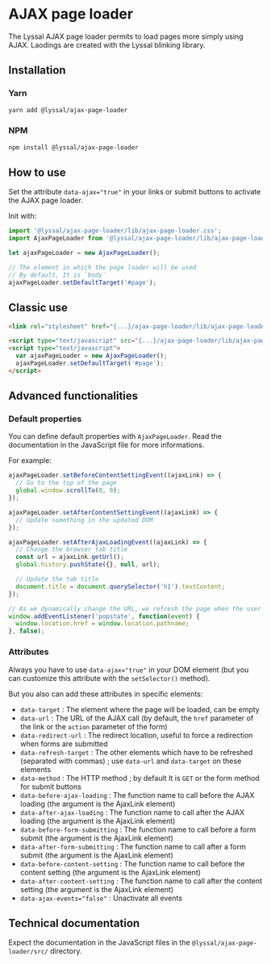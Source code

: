 # AJAX page loader

The Lyssal AJAX page loader permits to load pages more simply using AJAX.
Laodings are created with the Lyssal blinking library.


## Installation

### Yarn

```bash
yarn add @lyssal/ajax-page-loader
```

### NPM

```bash
npm install @lyssal/ajax-page-loader
```


## How to use

Set the attribute `data-ajax="true"` in your links or submit buttons to activate the AJAX page loader.

Init with:

```js
import '@lyssal/ajax-page-loader/lib/ajax-page-loader.css';
import AjaxPageLoader from '@lyssal/ajax-page-loader/lib/ajax-page-loader.amd';

let ajaxPageLoader = new AjaxPageLoader();

// The element in which the page loader will be used
// By default, It is `body`
ajaxPageLoader.setDefaultTarget('#page');
```


## Classic use

```html
<link rel="stylesheet" href="{...}/ajax-page-loader/lib/ajax-page-loader.css">

<script type="text/javascript" src="{...}/ajax-page-loader/lib/ajax-page-loader.var.js"></script>
<script type="text/javascript">
  var ajaxPageLoader = new AjaxPageLoader();
  ajaxPageLoader.setDefaultTarget('#page');
</script>
```


## Advanced functionalities

### Default properties

You can define default properties with `AjaxPageLoader`.
Read the documentation in the JavaScript file for more informations.

For example:

```js
ajaxPageLoader.setBeforeContentSettingEvent((ajaxLink) => {
  // Go to the top of the page
  global.window.scrollTo(0, 0);
});

ajaxPageLoader.setAfterContentSettingEvent((ajaxLink) => {
  // Update something in the updated DOM
});

ajaxPageLoader.setAfterAjaxLoadingEvent((ajaxLink) => {
  // Change the browser tab title
  const url = ajaxLink.getUrl();
  global.history.pushState({}, null, url);

  // Update the tab title
  document.title = document.querySelector('h1').textContent;
});

// As we dynamically change the URL, we refresh the page when the user use back / forward buttons
window.addEventListener('popstate', function(event) {
  window.location.href = window.location.pathname;
}, false);
```


### Attributes

Always you have to use `data-ajax="true"` in your DOM element (but you can customize this attribute with the `setSelector()` method).

But you also can add these attributes in specific elements:

 * `data-target` : The element where the page will be loaded, can be empty
 * `data-url` : The URL of the AJAX call (by default, the `href` parameter of the link or the `action` parameter of the form)
 * `data-redirect-url` : The redirect location, useful to force a redirection when forms are submitted
 * `data-refresh-target` : The other elements which have to be refreshed (separated with commas) ; use `data-url` and `data-target` on these elements
 * `data-method` : The HTTP method ; by default It is `GET` or the form method for submit buttons
 * `data-before-ajax-loading` : The function name to call before the AJAX loading (the argument is the AjaxLink element)
 * `data-after-ajax-loading` : The function name to call after the AJAX loading (the argument is the AjaxLink element)
 * `data-before-form-submitting` : The function name to call before a form submit (the argument is the AjaxLink element)
 * `data-after-form-submitting` : The function name to call after a form submit (the argument is the AjaxLink element)
 * `data-before-content-setting` : The function name to call before the content setting (the argument is the AjaxLink element)
 * `data-after-content-setting` : The function name to call after the content setting (the argument is the AjaxLink element)
 * `data-ajax-events="false"` : Unactivate all events


## Technical documentation

Expect the documentation in the JavaScript files in the `@lyssal/ajax-page-loader/src/` directory.
